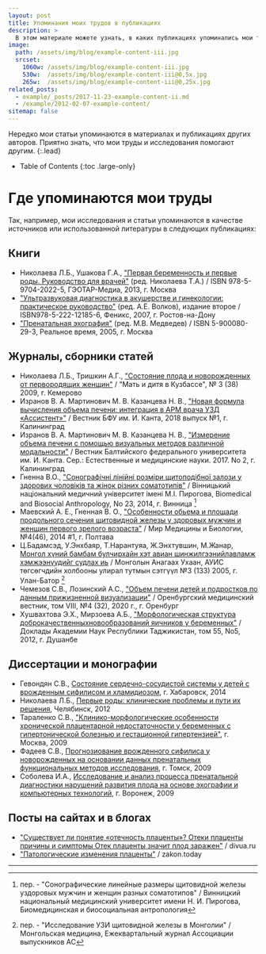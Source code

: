 ```yaml
---
layout: post
title: Упоминания моих трудов в публикациях
description: >
  В этом материале можете узнать, в каких публикациях упоминались мои труды и исследования 
image: 
  path: /assets/img/blog/example-content-iii.jpg
  srcset:
    1060w: /assets/img/blog/example-content-iii.jpg
    530w:  /assets/img/blog/example-content-iii@0,5x.jpg
    265w:  /assets/img/blog/example-content-iii@0,25x.jpg
related_posts:
  - example/_posts/2017-11-23-example-content-ii.md
  - /example/2012-02-07-example-content/
sitemap: false
---
```


Нередко мои статьи упоминаются в материалах и публикациях других авторов. Приятно знать, что мои труды и исследования помогают другим.
{:.lead}

- Table of Contents
{:toc .large-only}

# Где упоминаются мои труды

Так, например, мои исследования и статьи упоминаются в качестве источников или использованной литературы в следующих публикациях:

## Книги
* Николаева Л.Б., Ушакова Г.А., ["Первая беременность и первые роды. Руководство для врачей"](https://books.google.ru/books?id=husr_fKOG88C&pg=PA231&lpg=PA231&dq=%22%D0%B4%D0%BE%D1%80%D0%BE%D1%82%D0%B5%D0%BD%D0%BA%D0%BE%22+%D0%BF%D1%80%D0%B5%D0%BD%D0%B0%D1%82%D0%B0%D0%BB%D1%8C%D0%BD%D0%B0%D1%8F+%D0%B4%D0%B8%D0%B0%D0%B3%D0%BD%D0%BE%D1%81%D1%82%D0%B8%D0%BA%D0%B0+2004&source=bl&ots=s7GRtlR2ub&sig=ACfU3U3fQ7oho8xI-YLIz-pNn7bFzGO2wg&hl=ru&sa=X&ved=2ahUKEwiQ1Nmd85TxAhWll4sKHdGODSsQ6AEwCHoECAkQAw#v=onepage&q=%22%D0%B4%D0%BE%D1%80%D0%BE%D1%82%D0%B5%D0%BD%D0%BA%D0%BE%22%20%D0%BF%D1%80%D0%B5%D0%BD%D0%B0%D1%82%D0%B0%D0%BB%D1%8C%D0%BD%D0%B0%D1%8F%20%D0%B4%D0%B8%D0%B0%D0%B3%D0%BD%D0%BE%D1%81%D1%82%D0%B8%D0%BA%D0%B0%202004&f=false) (ред. Николаева Т.А.) / ISBN 978-5-9704-2022-5, ГЭОТАР-Медиа, 2013, г. Москва
*  ["Ультразвуковая диагностика в акушерстве и гинекологии: практическое руководство"](https://akusher-lib.ru/wp-content/uploads/2019/07/Ultrazvukovaya-diagnostika-v-akusherstve-i-ginekologii.pdf) (ред. А.Е. Волков), издание второе / ISBN978-5-222-12185-6, Феникс, 2007, г. Ростов-на-Дону
* ["Пренатальная эхография"](https://med-books.by/diagnostika/2420-prenatalnaya-ehografiya-medvedev-mv-2005-god-560-s.html) (ред. М.В. Медведев) / ISBN 5-900080-29-3, Реальное время, 2005, г. Москва 


## Журналы, сборники статей 
*  Николаева Л.Б., Тришкин А.Г., ["Состояние плода и новорожденных от первородящих женщин"](https://www.yumpu.com/xx/document/read/31480527/no3-38-2009-) / "Мать и дитя в Кузбассе", № 3 (38) 2009, г. Кемерово
*  Изранов В. А. Мартинович М. В. Казанцева Н. В., ["Новая формула вычисления объема печени: интеграция в АРМ врача УЗД «Ассистент»"](https://journals.kantiana.ru/vestnik/3759/10350/) / Вестник БФУ им. И. Канта, 2018 выпуск №1, г. Калининград
*  Изранов В. А. Мартинович М. В. Казанцева Н. В., ["Измерение объема печени с помощью визуальных методов различной модальности"](https://cyberleninka.ru/article/n/izmerenie-obema-pecheni-s-pomoschyu-vizualizatsionnyh-metodov-razlichnoy-modalnosti/viewer) / Вестник Балтийского федерального университета им. И. Канта.  Сер.: Естественные и медицинские науки. 2017. No 2, г. Калининград
* Гненна В.О., ["Сонографічні лінійні розміри щитоподібної залози у здорових чоловіків та жінок різних соматотипів"](https://www.vnmu.edu.ua/downloads/other/antrop_23_2014.pdf) / Вінницький національний медичний університет імені М.І. Пирогова, Biomedical and Biosocial Anthropology, No 23, 2014, г. Винница [^1]
* Маевский А. Е., Гненная В. О., ["Особенности обьема и площади продольного сечения щитовидной железы у здоровых мужчин и женщин первого зрелого возраста"](https://womab.com.ua/smb-2014-04-1/4464?fdlfile=AmSvAQp4ZmyvLmL0AQEyLJV5MTMvMGZjZTIvBGSwAwVlMzIxAGV3AmEyAzL3AmplZmD5MJEyLwAzLwR5MGOzAzWvAmt4ZJL2ZwEuZTSzZwV2AGx2ZQZ0ZmH5ZTAuZ2D2AGOxBTV0BQRkZmExLwqwBGIvAQyvLmDlLwR4LwyuMGL=) / Мир Медицины и Биологии, №4(46), 2014 #1, г. Полтава 
*  Ц.Бадамсэд, У.Энхбаяр, Т.Нарантуяа, Ж.Энхтувшин, М.Жанар, [Монгол хүний бамбам булчирхайн хэт авиан  шинжилгээнийлавламж хэмжээнүүдийг судлах иь](http://mongolmed.mn/uploads/editions/pdf/386b7039cbdb365e19096ade6b7ecbd4.pdf) / Монголын Анагаах Ухаан, АУИС төгсөгчдийн холбооны улирал тутмын сэтгүүл №3 (133) 2005, г. Улан-Батор [^2]
*  Чемезов С.В., Лозинский А.С., ["Объем печени детей и подростков по данным прижизненной визуализации"](https://www.orgma.ru/files/Izdatelstvo/OMV/N/%E2%84%964_20.pdf) / Оренбургский медицинский вестник, том VIII, №4 (32), 2020 г., г. Оренбург
*  Хушвахтова Э.Х., Мирзоева А.Б., ["Морфологическая структура доброкачественныхновообразований яичников у беременных"](https://cyberleninka.ru/article/n/morfologicheskaya-struktura-dobrokachestvennyh-novoobrazovaniy-yaichnikov-u-beremennyh) / Доклады  Академии  Наук  Республики  Таджикистан, том 55, No5, 2012, г. Душанбе


## Диссертации и монографии
* Гевондян С.В., [Состояние сердечно-сосудистой системы у детей с врожденным сифилисом и хламидиозом](https://www.dissercat.com/content/sostoyanie-serdechno-sosudistoi-sistemy-u-detei-s-vrozhdennym-sifilisom-i-khlamidiozom), г. Хабаровск, 2014
* Николаева Л.Б., [Первые роды: клинические проблемы и пути их решения](https://www.dissercat.com/content/pervye-rody-klinicheskie-problemy-i-puti-ikh-resheniya), Челябинск, 2012
* Тараленко С.В., ["Клинико-морфологические особенности хронической плацентарной недостаточности у беременных с гипертонической болезнью и гестационной гипертензией"](https://www.dissercat.com/content/kliniko-morfologicheskie-osobennosti-khronicheskoi-platsentarnoi-nedostatochnosti-u-beremenn), г. Москва, 2009
* Фадеев С.В., [Прогнозиование врожденного сифилиса у новорожденных на основании данных пренатальных функциональных методов исследования](http://medical-diss.com/medicina/prognoziovanie-vrozhdennogo-sifilisa-u-novorozhdennyh-na-osnovanii-dannyh-prenatalnyh-funktsionalnyh-metodov-issledovaniy), г. Томск, 2009
* Соболева И.А., [Исследование и анализ процесса пренатальной диагностики нарушений развития плода на основе эхографии и компьютерных технологий](https://www.dissercat.com/content/issledovanie-i-analiz-protsessa-prenatalnoi-diagnostiki-narushenii-razvitiya-ploda-na-osnove), г. Воронеж, 2009 


## Посты на сайтах и в блогах
*  ["Существует ли понятие «отечность плаценты»? Отеки плаценты причины и симптомы Отек плаценты значит плод заражен"](https://divua.ru/sushchestvuet-li-ponyatie-otechnost-placenty-oteki-placenty-prichiny-i/) / divua.ru
*  ["Патологические изменения плаценты"](https://zakon.today/diagnostika_1160/patologicheskie-izmeneniya-platsentyi-172612.html) / zakon.today 

----

[^1]: пер. - "Сонографические линейные размеры щитовидной железы уздоровых мужчин и женщин разных соматотипов" / Винницкий национальный медицинский университет имени Н. И. Пирогова, Биомедицинская и биосоциальная антропология
[^2]: пер. - "Исследование УЗИ щитовидной железы в Монголии" / Монгольская медицина, Ежеквартальный журнал Ассоциации выпускников АС
